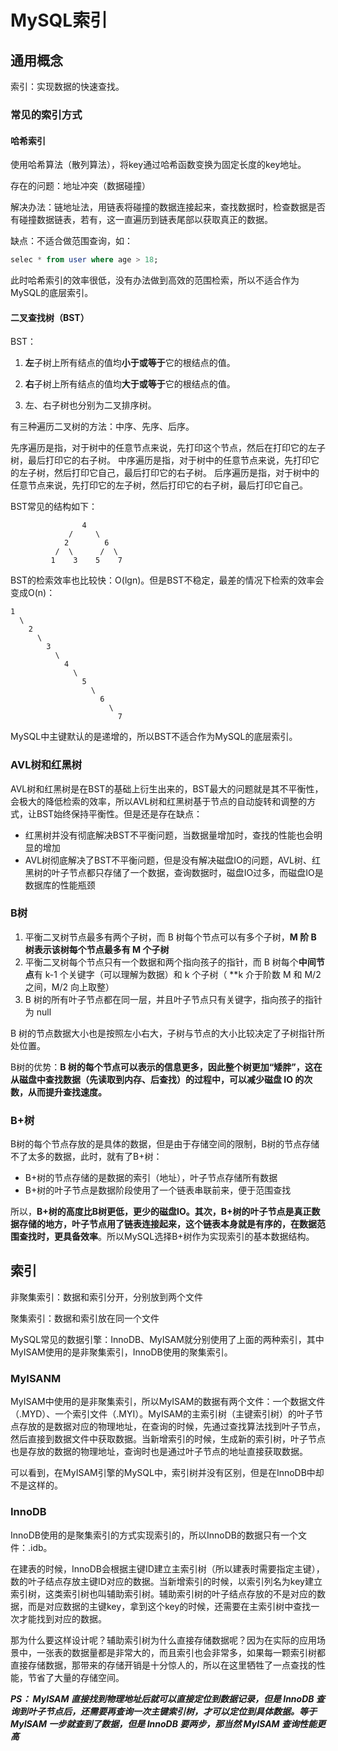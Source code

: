 # MySQL索引

## 通用概念

索引：实现数据的快速查找。

### 常见的索引方式

#### 哈希索引

使用哈希算法（散列算法），将key通过哈希函数变换为固定长度的key地址。

存在的问题：地址冲突（数据碰撞）

解决办法：链地址法，用链表将碰撞的数据连接起来，查找数据时，检查数据是否有碰撞数据链表，若有，这一直遍历到链表尾部以获取真正的数据。

缺点：不适合做范围查询，如：

```sql
selec * from user where age > 18;
```

此时哈希索引的效率很低，没有办法做到高效的范围检索，所以不适合作为MySQL的底层索引。

#### 二叉查找树（BST）

BST：

1. **左**子树上所有结点的值均**小于或等于**它的根结点的值。

2. **右**子树上所有结点的值均**大于或等于**它的根结点的值。

3. 左、右子树也分别为二叉排序树。

有三种遍历二叉树的方法：中序、先序、后序。

先序遍历是指，对于树中的任意节点来说，先打印这个节点，然后在打印它的左子树，最后打印它的右子树。
中序遍历是指，对于树中的任意节点来说，先打印它的左子树，然后打印它自己，最后打印它的右子树。
后序遍历是指，对于树中的任意节点来说，先打印它的左子树，然后打印它的右子树，最后打印它自己。

BST常见的结构如下：

```
                4
             /     \
            2        6
          /  \      /  \
         1    3    5    7  
```

BST的检索效率也比较快：O(lgn)。但是BST不稳定，最差的情况下检索的效率会变成O(n)：

```
1
  \
    2
      \
        3
          \
            4
              \
                5
                  \
                    6
                      \
                        7
```

MySQL中主键默认的是递增的，所以BST不适合作为MySQL的底层索引。

### AVL树和红黑树

AVL树和红黑树是在BST的基础上衍生出来的，BST最大的问题就是其不平衡性，会极大的降低检索的效率，所以AVL树和红黑树基于节点的自动旋转和调整的方式，让BST始终保持平衡性。但是还是存在缺点：

- 红黑树并没有彻底解决BST不平衡问题，当数据量增加时，查找的性能也会明显的增加
- AVL树彻底解决了BST不平衡问题，但是没有解决磁盘IO的问题，AVL树、红黑树的叶子节点都只存储了一个数据，查询数据时，磁盘IO过多，而磁盘IO是数据库的性能瓶颈

### B树

1. 平衡二叉树节点最多有两个子树，而 B 树每个节点可以有多个子树，**M 阶 B 树表示该树每个节点最多有 M 个子树**
2. 平衡二叉树每个节点只有一个数据和两个指向孩子的指针，而 B 树每个**中间节点**有 k-1 个关键字（可以理解为数据）和 k 个子树（ **k 介于阶数 M 和 M/2 之间，M/2 向上取整）
3. B 树的所有叶子节点都在同一层，并且叶子节点只有关键字，指向孩子的指针为 null

B 树的节点数据大小也是按照左小右大，子树与节点的大小比较决定了子树指针所处位置。

B树的优势：**B 树的每个节点可以表示的信息更多，因此整个树更加“矮胖”，这在从磁盘中查找数据（先读取到内存、后查找）的过程中，可以减少磁盘 IO 的次数，从而提升查找速度。**

### B+树

B树的每个节点存放的是具体的数据，但是由于存储空间的限制，B树的节点存储不了太多的数据，此时，就有了B+树：

- B+树的节点存储的是数据的索引（地址），叶子节点存储所有数据
- B+树的叶子节点是数据阶段使用了一个链表串联前来，便于范围查找

所以，**B+树的高度比B树更低，更少的磁盘IO。其次，B+树的叶子节点是真正数据存储的地方，叶子节点用了链表连接起来，这个链表本身就是有序的，在数据范围查找时，更具备效率**。所以MySQL选择B+树作为实现索引的基本数据结构。

## 索引

非聚集索引：数据和索引分开，分别放到两个文件

聚集索引：数据和索引放在同一个文件

MySQL常见的数据引擎：InnoDB、MyISAM就分别使用了上面的两种索引，其中MyISAM使用的是非聚集索引，InnoDB使用的聚集索引。

### MyISANM

MyISAM中使用的是非聚集索引，所以MyISAM的数据有两个文件：一个数据文件（.MYD）、一个索引文件（.MYI）。MyISAM的主索引树（主键索引树）的叶子节点存放的是数据对应的物理地址，在查询的时候，先通过查找算法找到叶子节点，然后直接到数据文件中获取数据。当新增索引的时候，生成新的索引树，叶子节点也是存放的数据的物理地址，查询时也是通过叶子节点的地址直接获取数据。

可以看到，在MyISAM引擎的MySQL中，索引树并没有区别，但是在InnoDB中却不是这样的。

### InnoDB

InnoDB使用的是聚集索引的方式实现索引的，所以InnoDB的数据只有一个文件：.idb。

在建表的时候，InnoDB会根据主键ID建立主索引树（所以建表时需要指定主键），数的叶子结点存放主键ID对应的数据。当新增索引的时候，以索引列名为key建立索引树，这类索引树也叫辅助索引树。辅助索引树的叶子结点存放的不是对应的数据，而是对应数据的主键key，拿到这个key的时候，还需要在主索引树中查找一次才能找到对应的数据。

那为什么要这样设计呢？辅助索引树为什么直接存储数据呢？因为在实际的应用场景中，一张表的数据量都是非常大的，而且索引也会非常多，如果每一颗索引树都直接存储数据，那带来的存储开销是十分惊人的，所以在这里牺牲了一点查找的性能，节省了大量的存储空间。

***PS： MyISAM 直接找到物理地址后就可以直接定位到数据记录，但是 InnoDB 查询到叶子节点后，还需要再查询一次主键索引树，才可以定位到具体数据。等于 MyISAM 一步就查到了数据，但是 InnoDB 要两步，那当然 MyISAM 查询性能更高***









